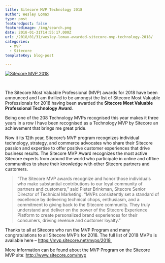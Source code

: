 ```yaml
---
title: Sitecore MVP Technology 2018
author: Wesley Lomax
type: post
featuredpost: false
featuredimage: /img/search.png
date: 2018-01-31T14:55:17.000Z
url: /2018/01/31/wesley-lomax-awarded-sitecore-mvp-technology-2018/
categories:
  - MVP
  - Sitecore
templateKey: blog-post

---
```


<a href="https://www.sitecore.com/mvp" target="_blank">

![Sitecore MVP 2018](/img/Sitecore_MVP_logo_Technology_2018.jpg)
</a>

&nbsp;

The Sitecore Most Valuable Professional (MVP) awards for 2018 have been announced and I am thrilled to be amongst the list of Sitecore Most Valuable Professionals for 2018 having been awarded the **Sitecore Most Valuable Professional Technology Award**.

Being one of the 208 Technology MVPs recognised this year makes it three years in a row I have been recognised as a Technology MVP by Sitecore an achievement that brings me great pride.

Now it its 12th year, Sitecore’s MVP program recognizes individual technology, strategy, and commerce advocates who share their Sitecore passion and expertise to offer positive customer experiences that drive business results. The Sitecore MVP Award recognizes the most active Sitecore experts from around the world who participate in online and offline communities to share their knowledge with other Sitecore partners and customers.

> “The Sitecore MVP awards recognize and honor those individuals who make substantial contributions to our loyal community of partners and customers,” said Pieter Brinkman, Sitecore Senior Director of Technical Marketing. “MVPs consistently set a standard of excellence by delivering technical chops, enthusiasm, and a commitment to giving back to the Sitecore community. They truly understand and deliver on the power of the Sitecore Experience Platform to create personalized brand experiences for their consumers, driving revenue and customer loyalty.”

Thanks to all at Sitecore who run the MVP Program and many congratulations to all Sitecore MVP&#8217;s for 2018. The full list of 2018 MVP&#8217;s is available here &#8211; <a href="https://mvp.sitecore.net/mvps/2018" target="_blank" rel="noopener">https://mvp.sitecore.net/mvps/2018 </a>

More information can be found about the MVP Program on the Sitecore MVP site: <a href="http://www.sitecore.com/mvp" target="_blank" rel="noopener">http://www.sitecore.com/mvp</a>